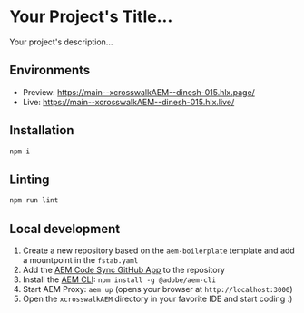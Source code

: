 # Your Project's Title...
Your project's description...

## Environments
- Preview: https://main--xcrosswalkAEM--dinesh-015.hlx.page/
- Live: https://main--xcrosswalkAEM--dinesh-015.hlx.live/

## Installation

```sh
npm i
```

## Linting

```sh
npm run lint
```

## Local development

1. Create a new repository based on the `aem-boilerplate` template and add a mountpoint in the `fstab.yaml`
1. Add the [AEM Code Sync GitHub App](https://github.com/apps/aem-code-sync) to the repository
1. Install the [AEM CLI](https://github.com/adobe/helix-cli): `npm install -g @adobe/aem-cli`
1. Start AEM Proxy: `aem up` (opens your browser at `http://localhost:3000`)
1. Open the `xcrosswalkAEM` directory in your favorite IDE and start coding :)
